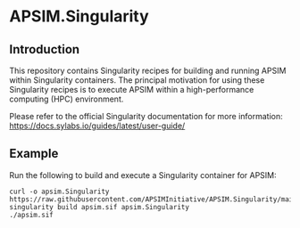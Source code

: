 # APSIM.Singularity

## Introduction

This repository contains Singularity recipes for building and running APSIM within Singularity containers. The principal motivation for using these Singularity recipes is to execute APSIM within a high-performance computing (HPC) environment.

Please refer to the official Singularity documentation for more information: https://docs.sylabs.io/guides/latest/user-guide/

## Example

Run the following to build and execute a Singularity container for APSIM:

```
curl -o apsim.Singularity https://raw.githubusercontent.com/APSIMInitiative/APSIM.Singularity/main/Singularity.2022.12.7130.0
singularity build apsim.sif apsim.Singularity
./apsim.sif 
```
